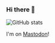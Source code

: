 ### Hi there 👋

![GitHub stats](https://github-readme-stats.vercel.app/api?username=joshchoo&count_private=true&show_icons=true)

<!--
**joshchoo/joshchoo** is a ✨ _special_ ✨ repository because its `README.md` (this file) appears on your GitHub profile.

Here are some ideas to get you started:

- 🔭 I’m currently working on ...
- 🌱 I’m currently learning ...
- 👯 I’m looking to collaborate on ...
- 🤔 I’m looking for help with ...
- 💬 Ask me about ...
- 📫 How to reach me: ...
- 😄 Pronouns: ...
- ⚡ Fun fact: ...
-->

I'm on <a rel="me" href="https://mastodon.online/@joshchoo">Mastodon</a>!
